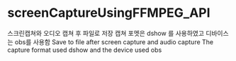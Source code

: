 # screenCaptureUsingFFMPEG_API
스크린캡쳐와 오디오 캡쳐 후 파일로 저장 캡쳐 포멧은 dshow 를 사용하였고 디바이스는 obs를 사용함 
Save to file after screen capture and audio capture The capture format used dshow and the device used obs
